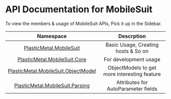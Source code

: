 # API Documentation for MobileSuit

To view the members & usage of MobileSuit APIs, Pick it up in the Sidebar.




|Namespace|Descrption|
|:--:|:--:|
|[PlasticMetal.MobileSuit](api/PlasticMetal.MobileSuit.html)|Basic Usage, Creating hosts & So on|
|[PlasticMetal.MobileSuit.Core](api/PlasticMetal.MobileSuit.Core.html)|For development usage|
|[PlasticMetal.MobileSuit.ObjectModel](api/PlasticMetal.MobileSuit.ObjectModel.html)|ObjectModels to get more interesting feature|
|[PlasticMetal.MobileSuit.Parsing](api/PlasticMetal.MobileSuit.Parsing.html)|Attributes for AutoParameter fields|
